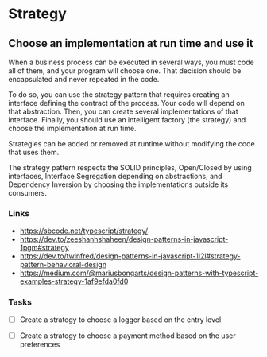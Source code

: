 # Strategy

## Choose an implementation **at run time** and use it

When a business process can be executed in several ways, you must code all of them, and your program will choose one. That decision should be encapsulated and never repeated in the code.

To do so, you can use the strategy pattern that requires creating an interface defining the contract of the process. Your code will depend on that abstraction. Then, you can create several implementations of that interface. Finally, you should use an intelligent factory (the strategy) and choose the implementation at run time.

Strategies can be added or removed at runtime without modifying the code that uses them.

The strategy pattern respects the SOLID principles, Open/Closed by using interfaces, Interface Segregation depending on abstractions, and Dependency Inversion by choosing the implementations outside its consumers.

### Links

- https://sbcode.net/typescript/strategy/
- https://dev.to/zeeshanhshaheen/design-patterns-in-javascript-1pgm#strategy
- https://dev.to/twinfred/design-patterns-in-javascript-1l2l#strategy-pattern-behavioral-design
- https://medium.com/@mariusbongarts/design-patterns-with-typescript-examples-strategy-1af9efda0fd0

### Tasks

- [ ] Create a strategy to choose a logger based on the entry level

- [ ] Create a strategy to choose a payment method based on the user preferences
